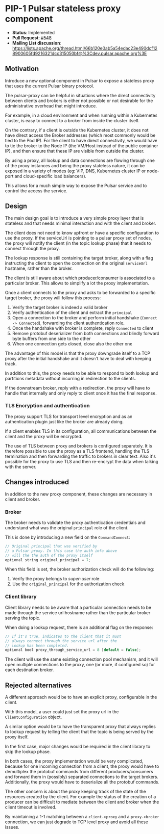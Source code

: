 

# PIP-1 Pulsar stateless proxy component

 * **Status**: Implemented
 * **Pull Request**: [#548](https://github.com/apache/incubator-pulsar/pull/548)
 * **Mailing List discussion**: https://lists.apache.org/thread.html/66b120e0ab5a54edac23e490dcf128900605fd9216321dcc315050bf@%3Cdev.pulsar.apache.org%3E

## Motivation

Introduce a new optional component in Pulsar to expose a stateless proxy
that uses the current Pulsar binary protocol.

The pulsar-proxy can be helpful in situations where the direct connectivity
between clients and brokers is either not possible or not desirable for the
administrative overhead that might introduce.

For example, in a cloud environment and when running within a Kubernetes
cluster, is easy to connect to a broker from inside the cluster itself.

On the contrary, if a client is outside the Kubernetes cluster, it does not
have direct access the Broker addresses (which most commonly would be
tied to the Pod IP). For the client to have direct connectivity, we would
have to tie the broker to the Node IP (the VM/Host instead of the public
container IP), and then ensure that these IP are visible from outside
the cluster.

By using a proxy, all lookup and data connections are flowing through one
of the proxy instances and being the proxy stateless nature, it can be
exposed in a variety of modes (eg: VIP, DNS, Kubernetes cluster IP or
node-port and cloud-specific load balancers).

This allows for a much simple way to expose the Pulsar service and to
control the access the service.

## Design

The main design goal is to introduce a very simple proxy layer that
is stateless and that needs minimal interaction and with the client
and broker.

The client does not need to know upfront or have a specific configuration
to use the proxy. If the serviceUrl is pointing to a pulsar proxy set of nodes,
the proxy will notify the client (in the topic lookup phase) that it
needs to connect through the proxy.

The lookup response is still containing the target broker, along with a
flag instructing the client to open the connection on the original
`serviceUrl` hostname, rather than the broker.

The client is still aware about which producer/consumer is associated to
a particular broker. This allows to simplify a lot the proxy implementation.

Once a client connects to the proxy and asks to be forwarded to a
specific target broker, the proxy will follow this process:

 1. Verify the target broker is indeed a valid broker
 2. Verify authentication of the client and extract the `principal`
 3. Open a connection to the broker and perform initial handshake
    (`Connect -> Connected`), forwarding the client authentication role.
 4. Once the handshake with broker is complete, reply `Connected` to
    client
 5. Remove protobuf deserializer from both connections and
    blindly forward byte buffers from one side to the other
 6. When one connection gets closed, close also the other one


 The advantage of this model is that the proxy downgrade itself
 to a TCP proxy after the initial handshake and it doesn't have
 to deal with keeping track.

 In addition to this, the proxy needs to be able to respond to
 both lookup and partitions metadata without incurring in
 redirection to the clients.

 If the downstream broker, reply with a redirection, the proxy will
 have to handle that internally and only reply to client once it
 has the final response.

### TLS Encryption and authentication

The proxy support TLS for transport level encryption and as an
authentication plugin just like the broker are already doing.

If a client enables TLS in its configuration, all communications
between the client and the proxy will be encrypted.

The use of TLS between proxy and brokers is configured separately.
It is therefore possible to use the proxy as a TLS frontend, handling
the TLS termination and then forwarding the traffic to brokers in
clear text. Also it's possible for the proxy to use TLS and then
re-encrypt the data when talking with the server.

## Changes introduced

In addition to the new proxy component, these changes are necessary
in client and broker.

### Broker

The broker needs to validate the proxy authentication credentials
and understand what was the original `principal` role of the client.

This is done by introducing a new field on the `CommandConnect`:
```java
// Original principal that was verified by
// a Pulsar proxy. In this case the auth info above
// will the the auth of the proxy itself
optional string original_principal = 7;
```

When this field is set, the broker authorization check will do
the following:
 1. Verify the proxy belongs to *super-user* role
 2. Use the `original_principal` for the authorization check

### Client library

Client library needs to be aware that a particular connection needs
to be made through the service url hostname rather than the
particular broker serving the topic.

When doing a lookup request, there is an additional flag on the
response:

```java
// If it's true, indicates to the client that it must
// always connect through the service url after the
// lookup has been completed.
optional bool proxy_through_service_url = 8 [default = false];
```

The client will use the same existing connection pool mechanism,
and it will open multiple connections to the proxy, one (or more, if
configured so) for each destination broker.

## Rejected alternatives

A different approach would be to have an explicit proxy, configurable
in the client.

With this model, a user could just set the proxy url in the `ClientConfiguration`
object.

A similar option would be to have the transparent proxy that always
replies to lookup request by telling the client that the topic is
being served by the proxy itself.

In the first case, major changes would be required in the client library to
skip the lookup phase.

In both cases, the proxy implementation would be very complicated, because
for one incoming connection from a client, the proxy would have to
demultiplex the protobuf commands from different producers/consumers and
forward them in (possibly) separated connections to the target brokers.
Additionally, the proxy would have to deserialize all the protobuf commands.

The other concern is about the proxy keeping track of the state of the
resources created by the client. For example the status of the creation
of a producer can be difficult to mediate between the client and broker
when the client timeout is involved.

By maintaining a 1-1 matching between a `client->proxy` and a `proxy->broker`
connection, we can just degrade to TCP level proxy and avoid all these
issues.

